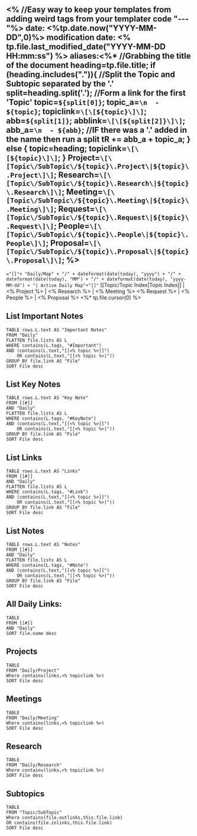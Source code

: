 <%
//Easy way to keep your templates from adding weird tags from your templater code
"---"%>
date: <%tp.date.now("YYYY-MM-DD",0)%>
modification date: <% tp.file.last_modified_date("YYYY-MM-DD HH:mm:ss") %>
aliases:<%*
//Grabbing the title of the document
heading=tp.file.title;
if (heading.includes(".")){
	//Split the Topic and Subtopic separated by the '.'
	split=heading.split('.');
	//Form a link for the first 'Topic'
	topic=`${split[0]}`;
	topic_a=`\n  - ${topic}`;
	topiclink=`\[\[${topic}\]\]`;
	abb=`${split[1]}`;
	abblink=`\[\[${split[2]}\]\]`;
	abb_a=`\n  - ${abb}`;
	//IF there was a '.' added in the name then run a split
	tR += abb_a + topic_a;
} else {
	topic=heading;
	topiclink=`\[\[${topic}\]\]`;
}
Project=`\[\[Topic\/SubTopic\/${topic}\.Project\|${topic}\.Project\]\]`;
Research=`\[\[Topic\/SubTopic\/${topic}\.Research\|${topic}\.Research\]\]`;
Meeting=`\[\[Topic\/SubTopic\/${topic}\.Meeting\|${topic}\.Meeting\]\]`;
Request=`\[\[Topic\/SubTopic\/${topic}\.Request\|${topic}\.Request\]\]`;
People=`\[\[Topic\/SubTopic\/${topic}\.People\|${topic}\.People\]\]`;
Proposal=`\[\[Topic\/SubTopic\/${topic}\.Proposal\|${topic}\.Proposal\]\]`;
%>
---
 `="[["+ "Daily/Map" + "/" + dateformat(date(today), "yyyy") + "/" + dateformat(date(today), "MM") + "/" + dateformat(date(today), "yyyy-MM-dd") + "| Active Daily Map"+"]]"`
[[Topic/Topic Index|Topic Index]] | <% Project %> | <% Research %> | <% Meeting %>
 <% Request %> | <% People %> | <% Proposal %>
 <%* tp.file.cursor(0) %>
## List Important Notes
```dataview
TABLE rows.L.text AS "Important Notes"
FROM "Daily"
FLATTEN file.lists AS L
WHERE contains(L.tags, "#Important")
AND (contains(L.text,"[[<% topic %>]]")
	OR contains(L.text,"[[<% topic %>|"))
GROUP BY file.link AS "File"
SORT File desc
```
## List Key Notes
```dataview
TABLE rows.L.text AS "Key Note"
FROM [[#]]
AND "Daily"
FLATTEN file.lists AS L
WHERE contains(L.tags, "#KeyNote")
AND (contains(L.text,"[[<% topic %>]]")
	OR contains(L.text,"[[<% topic %>|"))
GROUP BY file.link AS "File"
SORT File desc
```
## List Links
```dataview
TABLE rows.L.text AS "Links"
FROM [[#]]
AND "Daily"
FLATTEN file.lists AS L
WHERE contains(L.tags, "#Link")
AND (contains(L.text,"[[<% topic %>]]")
	OR contains(L.text,"[[<% topic %>|"))
GROUP BY file.link AS "File"
SORT File desc
```
## List Notes
```dataview
TABLE rows.L.text AS "Notes"
FROM [[#]]
AND "Daily"
FLATTEN file.lists AS L
WHERE contains(L.tags, "#Note")
AND (contains(L.text,"[[<% topic %>]]")
	OR contains(L.text,"[[<% topic %>|"))
GROUP BY file.link AS "File"
SORT File desc
```
## All Daily Links:
```dataview
TABLE
FROM [[#]]
AND "Daily"
SORT file.name desc
```
## Projects
```dataview
TABLE
FROM "Daily/Project"
Where contains(links,<% topiclink %>)
SORT File desc
```
## Meetings
```dataview
TABLE
FROM "Daily/Meeting"
Where contains(links,<% topiclink %>)
SORT File desc
```
## Research
```dataview
TABLE
FROM "Daily/Research"
Where contains(links,<% topiclink %>)
SORT File desc
```

## Subtopics
```dataview
TABLE
FROM "Topic/SubTopic"
Where contains(file.outlinks,this.file.link)
OR contains(file.inlinks,this.file.link)
SORT File desc
```